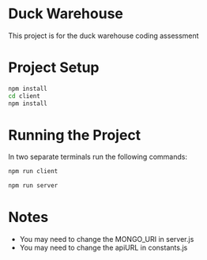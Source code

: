 # Duck Warehouse

This project is for the duck warehouse coding assessment

# Project Setup

```sh
npm install
cd client
npm install
```

# Running the Project

In two separate terminals run the following commands:
```sh
npm run client 
```
```sh
npm run server
```

# Notes
- You may need to change the MONGO_URI in server.js
- You may need to change the apiURL in constants.js